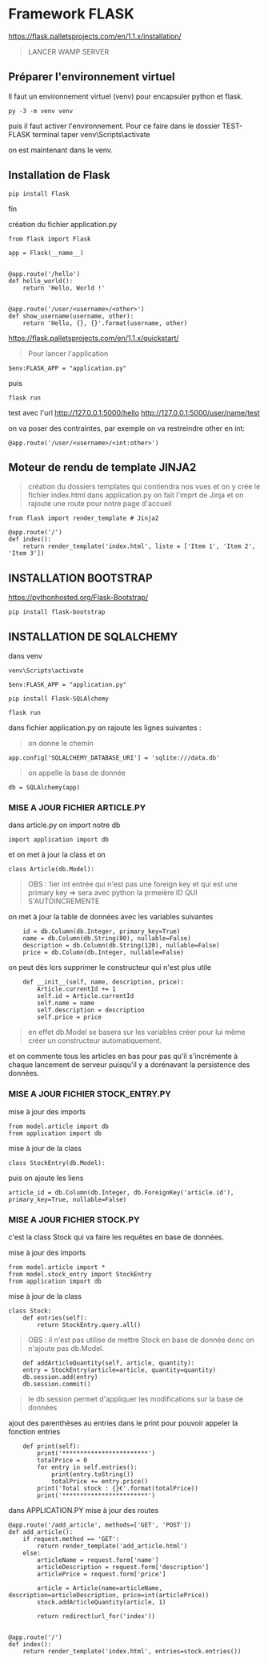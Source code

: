 # Framework FLASK

https://flask.palletsprojects.com/en/1.1.x/installation/

> LANCER WAMP SERVER

## Préparer l'environnement virtuel
Il faut un environnement virtuel (venv) pour encapsuler python et flask.
```
py -3 -m venv venv
```

puis il faut activer l'environnement. Pour ce faire dans le dossier TEST-FLASK terminal taper
venv\Scripts\activate

on est maintenant dans le venv.

## Installation de Flask
```
pip install Flask
```
fin

création du fichier application.py
```
from flask import Flask

app = Flask(__name__)


@app.route('/hello')
def hello_world():
    return 'Hello, World !'


@app.route('/user/<username>/<other>')
def show_username(username, other):
    return 'Hello, {}, {}'.format(username, other)
```


https://flask.palletsprojects.com/en/1.1.x/quickstart/

> Pour lancer l'application
```
$env:FLASK_APP = "application.py"
```
puis 
```
flask run
```

test avec l'url
http://127.0.0.1:5000/hello
http://127.0.0.1:5000/user/name/test


on va poser des contraintes, par exemple on va restreindre other en int:
```
@app.route('/user/<username>/<int:other>')
```

## Moteur de rendu de template JINJA2

>création du dossiers templates qui contiendra nos vues et on y crée le fichier index.html
dans application.py on fait l'imprt de Jinja et on rajoute une route pour notre page d'accueil
```
from flask import render_template # Jinja2
```

```
@app.route('/')
def index():
    return render_template('index.html', liste = ['Item 1', 'Item 2', 'Item 3'])
```

## INSTALLATION BOOTSTRAP
https://pythonhosted.org/Flask-Bootstrap/
```
pip install flask-bootstrap
```

## INSTALLATION DE SQLALCHEMY 

dans venv
```
venv\Scripts\activate
```

```
$env:FLASK_APP = "application.py"
```

```
pip install Flask-SQLAlchemy
```

```
flask run
```

dans fichier application.py on rajoute les lignes suivantes :
> on donne le chemin
```
app.config['SQLALCHEMY_DATABASE_URI'] = 'sqlite:///data.db'
```
> on appelle la base de donnée
```
db = SQLAlchemy(app)
```

### MISE A JOUR FICHIER ARTICLE.PY

dans article.py on import notre db
```
import application import db
```
et on met à jour la class et on 
```
class Article(db.Model):
```
> OBS : 
1ier int entrée qui n'est
pas une foreign key et qui est une
primary key
=> sera avec python la prmeière ID QUI S'AUTOINCREMENTE

on met à jour la table de données avec les variables suivantes
```
    id = db.Column(db.Integer, primary_key=True)
    name = db.Column(db.String(80), nullable=False)
    description = db.Column(db.String(120), nullable=False)
    price = db.Column(db.Integer, nullable=False)
```

on peut dès lors supprimer le constructeur qui n'est plus utile
```
    def __init__(self, name, description, price):
        Article.currentId += 1
        self.id = Article.currentId
        self.name = name
        self.description = description
        self.price = price
```
> en effet db.Model se basera sur les variables créer pour lui même créer un constructeur automatiquement. 

et on commente tous les articles en bas pour pas qu'il s'incrémente à chaque lancement de serveur puisqu'il y a dorénavant la persistence des données.

### MISE A JOUR FICHIER STOCK_ENTRY.PY

mise à jour des imports
```
from model.article import db
from application import db
```

mise à jour de la class
```
class StockEntry(db.Model):
```

puis on ajoute les liens
```
article_id = db.Column(db.Integer, db.ForeignKey('article.id'), primary_key=True, nullable=False)
```

### MISE A JOUR FICHIER STOCK.PY

c'est la class Stock qui va faire les requêtes en base de données. 

mise à jour des imports
```
from model.article import *
from model.stock_entry import StockEntry
from application import db
```

mise à jour de la class
```
class Stock:
    def entries(self):
        return StockEntry.query.all()
```
> OBS : il n'est pas utilise de mettre Stock en base de donnée donc on n'ajoute pas db.Model.

```
    def addArticleQuantity(self, article, quantity):
    entry = StockEntry(article=article, quantity=quantity)
    db.session.add(entry)
    db.session.commit()
```
> le db.session permet d'appliquer les modifications sur la base de données

ajout des parenthèses au entries dans le print pour pouvoir appeler la fonction entries
```
    def print(self):
        print('************************')
        totalPrice = 0
        for entry in self.entries():
            print(entry.toString())
            totalPrice += entry.price()
        print('Total stock : {}€'.format(totalPrice))
        print('************************')
```

dans APPLICATION.PY mise à jour des routes
```
@app.route('/add_article', methods=['GET', 'POST'])
def add_article():
    if request.method == 'GET':
        return render_template('add_article.html')
    else:
        articleName = request.form['name']
        articleDescription = request.form['description']
        articlePrice = request.form['price']

        article = Article(name=articleName, description=articleDescription, price=int(articlePrice))
        stock.addArticleQuantity(article, 1)

        return redirect(url_for('index'))


@app.route('/')
def index():
    return render_template('index.html', entries=stock.entries())
```

